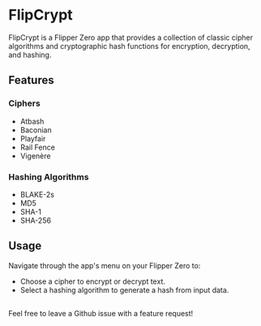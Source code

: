 # FlipCrypt

FlipCrypt is a Flipper Zero app that provides a collection of classic cipher algorithms and cryptographic hash functions for encryption, decryption, and hashing.

## Features

### Ciphers
- Atbash
- Baconian
- Playfair
- Rail Fence
- Vigenère

### Hashing Algorithms
- BLAKE-2s
- MD5
- SHA-1
- SHA-256

## Usage
Navigate through the app's menu on your Flipper Zero to:
- Choose a cipher to encrypt or decrypt text.
- Select a hashing algorithm to generate a hash from input data.

## 
Feel free to leave a Github issue with a feature request!
